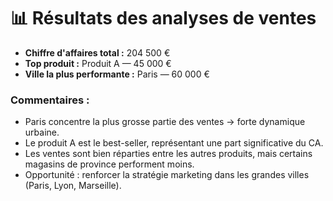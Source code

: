 # 📊 Résultats des analyses de ventes

- **Chiffre d'affaires total :** 204 500 €  
- **Top produit :** Produit A — 45 000 €  
- **Ville la plus performante :** Paris — 60 000 €  

### Commentaires :
- Paris concentre la plus grosse partie des ventes → forte dynamique urbaine.  
- Le produit A est le best-seller, représentant une part significative du CA.  
- Les ventes sont bien réparties entre les autres produits, mais certains magasins de province performent moins.  
- Opportunité : renforcer la stratégie marketing dans les grandes villes (Paris, Lyon, Marseille).  
